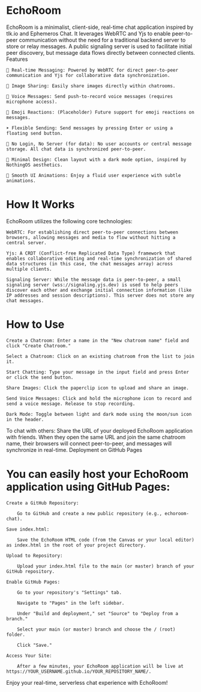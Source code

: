 # EchoRoom

EchoRoom is a minimalist, client-side, real-time chat application inspired by tlk.io and Ephemeros Chat. It leverages WebRTC and Yjs to enable peer-to-peer communication without the need for a traditional backend server to store or relay messages. A public signaling server is used to facilitate initial peer discovery, but message data flows directly between connected clients.
Features

    🔁 Real-time Messaging: Powered by WebRTC for direct peer-to-peer communication and Yjs for collaborative data synchronization.

    📎 Image Sharing: Easily share images directly within chatrooms.

    🎤 Voice Messages: Send push-to-record voice messages (requires microphone access).

    💬 Emoji Reactions: (Placeholder) Future support for emoji reactions on messages.

    ➤ Flexible Sending: Send messages by pressing Enter or using a floating send button.

    🧠 No Login, No Server (for data): No user accounts or central message storage. All chat data is synchronized peer-to-peer.

    🎨 Minimal Design: Clean layout with a dark mode option, inspired by NothingOS aesthetics.

    💨 Smooth UI Animations: Enjoy a fluid user experience with subtle animations.

# How It Works

EchoRoom utilizes the following core technologies:

    WebRTC: For establishing direct peer-to-peer connections between browsers, allowing messages and media to flow without hitting a central server.

    Yjs: A CRDT (Conflict-free Replicated Data Type) framework that enables collaborative editing and real-time synchronization of shared data structures (in this case, the chat messages array) across multiple clients.

    Signaling Server: While the message data is peer-to-peer, a small signaling server (wss://signaling.yjs.dev) is used to help peers discover each other and exchange initial connection information (like IP addresses and session descriptions). This server does not store any chat messages.

# How to Use

    Create a Chatroom: Enter a name in the "New chatroom name" field and click "Create Chatroom."

    Select a Chatroom: Click on an existing chatroom from the list to join it.

    Start Chatting: Type your message in the input field and press Enter or click the send button.

    Share Images: Click the paperclip icon to upload and share an image.

    Send Voice Messages: Click and hold the microphone icon to record and send a voice message. Release to stop recording.

    Dark Mode: Toggle between light and dark mode using the moon/sun icon in the header.

To chat with others: Share the URL of your deployed EchoRoom application with friends. When they open the same URL and join the same chatroom name, their browsers will connect peer-to-peer, and messages will synchronize in real-time.
Deployment on GitHub Pages

# You can easily host your EchoRoom application using GitHub Pages:

    Create a GitHub Repository:

        Go to GitHub and create a new public repository (e.g., echoroom-chat).

    Save index.html:

        Save the EchoRoom HTML code (from the Canvas or your local editor) as index.html in the root of your project directory.

    Upload to Repository:

        Upload your index.html file to the main (or master) branch of your GitHub repository.

    Enable GitHub Pages:

        Go to your repository's "Settings" tab.

        Navigate to "Pages" in the left sidebar.

        Under "Build and deployment," set "Source" to "Deploy from a branch."

        Select your main (or master) branch and choose the / (root) folder.

        Click "Save."

    Access Your Site:

        After a few minutes, your EchoRoom application will be live at https://YOUR_USERNAME.github.io/YOUR_REPOSITORY_NAME/.

Enjoy your real-time, serverless chat experience with EchoRoom!
